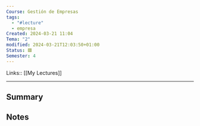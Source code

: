 ```yaml
---
Course: Gestión de Empresas
tags:
  - "#lecture"
  - empresa
Created: 2024-03-21 11:04
Tema: "2"
modified: 2024-03-21T12:03:50+01:00
Status: 🟥
Semester: 4
---
```

Links:: [[My Lectures]]
___

## Summary

## Notes



